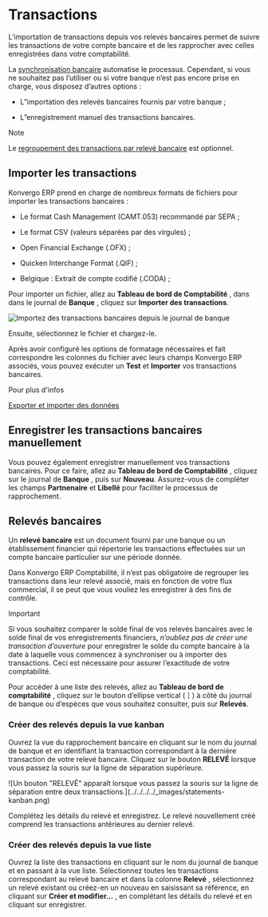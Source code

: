 # Transactions

L’importation de transactions depuis vos relevés bancaires permet de suivre
les transactions de votre compte bancaire et de les rapprocher avec celles
enregistrées dans votre comptabilité.

La [synchronisation bancaire](bank_synchronization) automatise le
processus. Cependant, si vous ne souhaitez pas l’utiliser ou si votre banque
n’est pas encore prise en charge, vous disposez d’autres options :

  * L”importation des relevés bancaires fournis par votre banque ;

  * L”enregistrement manuel des transactions bancaires.

<div class="alert alert-primary">
<p class="alert-title">
Note</p><p>Le <a href="#transactions-statements"><span class="std std-ref">regroupement des transactions par relevé bancaire</span></a> est optionnel.</p>
</div>

## Importer les transactions

Konvergo ERP prend en charge de nombreux formats de fichiers pour importer les
transactions bancaires :

  * Le format Cash Management (CAMT.053) recommandé par SEPA ;

  * Le format CSV (valeurs séparées par des virgules) ;

  * Open Financial Exchange (.OFX) ;

  * Quicken Interchange Format (.QIF) ;

  * Belgique : Extrait de compte codifié (.CODA) ;

Pour importer un fichier, allez au **Tableau de bord de Comptabilité** , dans
dans le journal de **Banque** , cliquez sur **Importer des transactions**.

![Importez des transactions bancaires depuis le journal de
banque](../../../../_images/import-transactions.png)

Ensuite, sélectionnez le fichier et chargez-le.

Après avoir configuré les options de formatage nécessaires et fait
correspondre les colonnes du fichier avec leurs champs Konvergo ERP associés, vous
pouvez exécuter un **Test** et **Importer** vos transactions bancaires.

<div class="alert alert-secondary">
<p class="alert-title">
Pour plus d'infos</p><p><a href="../../../essentials/export_import_data">Exporter et importer des données</a></p>
</div>

## Enregistrer les transactions bancaires manuellement

Vous pouvez également enregistrer manuellement vos transactions bancaires.
Pour ce faire, allez au **Tableau de bord de Comptabilité** , cliquez sur le
journal de **Banque** , puis sur **Nouveau**. Assurez-vous de compléter les
champs **Partnenaire** et **Libellé** pour faciliter le processus de
rapprochement.

## Relevés bancaires

Un **relevé bancaire** est un document fourni par une banque ou un
établissement financier qui répertorie les transactions effectuées sur un
compte bancaire particulier sur une période donnée.

Dans Konvergo ERP Comptabilité, il n’est pas obligatoire de regrouper les transactions
dans leur relevé associé, mais en fonction de votre flux commercial, il se
peut que vous vouliez les enregistrer à des fins de contrôle.

<div class="alert alert-warning">
<p class="alert-title">
Important</p><p>Si vous souhaitez comparer le solde final de vos relevés bancaires avec le solde final de vos enregistrements financiers, <em>n’oubliez pas de créer une transaction d’ouverture</em> pour enregistrer le solde du compte bancaire à la date à laquelle vous commencez à synchroniser ou à importer des transactions. Ceci est nécessaire pour assurer l’exactitude de votre comptabilité.</p>
</div>

Pour accéder à une liste des relevés, allez au **Tableau de bord de
comptabilité** , cliquez sur le bouton d’ellipse vertical (**⋮**) à côté du
journal de banque ou d’espèces que vous souhaitez consulter, puis sur
**Relevés**.

### Créer des relevés depuis la vue kanban

Ouvrez la vue du rapprochement bancaire en cliquant sur le nom du journal de
banque et en identifiant la transaction correspondant à la dernière
transaction de votre relevé bancaire. Cliquez sur le bouton **RELEVÉ** lorsque
vous passez la souris sur la ligne de séparation supérieure.

![Un bouton "RELEVÉ" apparaît lorsque vous passez la souris sur la ligne de
séparation entre deux transactions.](../../../../_images/statements-
kanban.png)

Complétez les détails du relevé et enregistrez. Le relevé nouvellement créé
comprend les transactions antérieures au dernier relevé.

### Créer des relevés depuis la vue liste

Ouvrez la liste des transactions en cliquant sur le nom du journal de banque
et en passant à la vue liste. Sélectionnez toutes les transactions
correspondant au relevé bancaire et dans la colonne **Relevé** , sélectionnez
un relevé existant ou créez-en un nouveau en saisissant sa référence, en
cliquant sur **Créer et modifier…** , en complétant les détails du relevé et
en cliquant sur enregistrer.

